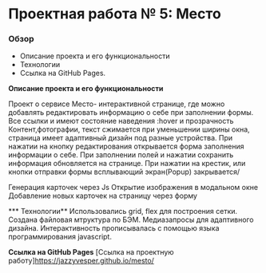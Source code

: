 # Проектная работа № 5: Место

### Обзор
* Описание проекта и его функциональности
* Технологии
* Ссылка на GitHub Pages.

**Описание проекта и его функциональности**

Проект о сервисе Место- интерактивной странице, где можно добавлять редактировать информацию о себе при заполнении формы.
Все ссылки и имеют состояние наведения :hover и прозрачность
Контент,фотографии, текст сжимается при уменьшении ширины окна, страница имеет адаптивный дизайн под разные устройства.
При нажатии на кнопку редактирования открывается форма заполнения информации о себе. При заполнении полей и нажатии сохранить информация обновляется на странице.
При нажатии на крестик, или кнопки отправки формы всплывающий экран(Popup) закрывается/

Генерация карточек через Js
Открытие изображения в модальном окне
Добавление новых карточек на страницу через форму



*** Технологии**
Использовались grid, flex для построения сетки.
Создана файловая мтруктура по БЭМ.
Медиазапросы для адаптивного дизайна.
Интерактивность прописывалась с помощью языка программирования javascript.


**Ссылка на GitHub Pages**
[Ссылка на проектную работу]https://jazzyvesper.github.io/mesto/
